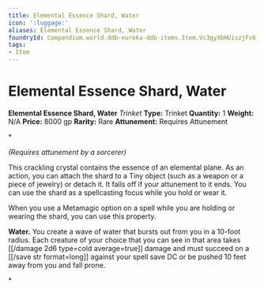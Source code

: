```yaml
---
title: Elemental Essence Shard, Water
icon: ':luggage:'
aliases: Elemental Essence Shard, Water
foundryId: Compendium.world.ddb-eureka-ddb-items.Item.Vc3gyXbHUiszjFx6
tags:
- Item
---
```


# Elemental Essence Shard, Water

**Elemental Essence Shard, Water**
_Trinket_
**Type:** Trinket
**Quantity:** 1
**Weight:** N/A
**Price:** 8000 gp
**Rarity:** Rare
**Attunement:** Requires Attunement

*<div class="item-attunement"><i>(Requires attunement by a sorcerer)</i><p>This crackling crystal contains the essence of an elemental plane. As an action, you can attach the shard to a Tiny object (such as a weapon or a piece of jewelry) or detach it. It falls off if your attunement to it ends. You can use the shard as a spellcasting focus while you hold or wear it.

When you use a Metamagic option on a spell while you are holding or wearing the shard, you can use this property.

**Water.** You create a wave of water that bursts out from you in a 10-foot radius. Each creature of your choice that you can see in that area takes  [[/damage 2d6 type=cold average=true]] damage and must succeed on a [[/save str format=long]] against your spell save DC or be pushed 10 feet away from you and fall prone.</p>*